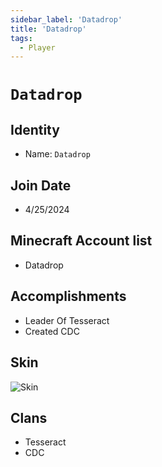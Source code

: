 ```yaml
---
sidebar_label: 'Datadrop'
title: 'Datadrop'
tags:
  - Player
---
```


# `Datadrop`

## Identity
* Name: `Datadrop`

## Join Date
* 4/25/2024

## Minecraft Account list
* Datadrop

## Accomplishments
* Leader Of Tesseract
* Created CDC

## Skin
![Skin](https://s.namemc.com/3d/skin/body.png?id=b4ac8f2417556db7&model=slim&width=256&height=256)

## Clans
* Tesseract
* CDC
